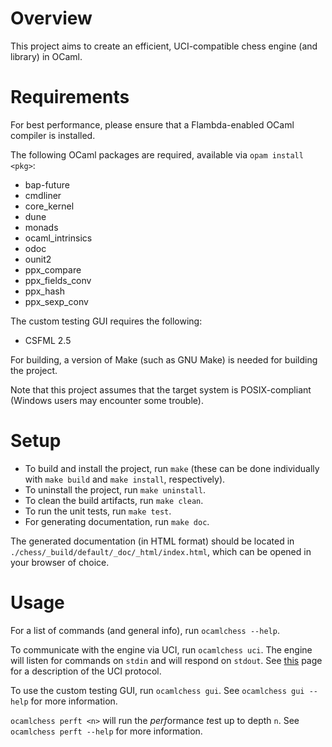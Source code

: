 # Overview

This project aims to create an efficient, UCI-compatible chess engine (and library) in OCaml.

# Requirements

For best performance, please ensure that a Flambda-enabled OCaml compiler is installed.

The following OCaml packages are required, available via `opam install <pkg>`:

- bap-future
- cmdliner
- core_kernel
- dune
- monads
- ocaml_intrinsics
- odoc
- ounit2
- ppx_compare
- ppx_fields_conv
- ppx_hash
- ppx_sexp_conv

The custom testing GUI requires the following:

- CSFML 2.5

For building, a version of Make (such as GNU Make) is needed for building the project.

Note that this project assumes that the target system is POSIX-compliant (Windows users may encounter some trouble).

# Setup

- To build and install the project, run `make` (these can be done individually with `make build` and `make install`, respectively).
- To uninstall the project, run `make uninstall`.
- To clean the build artifacts, run `make clean`.
- To run the unit tests, run `make test`.
- For generating documentation, run `make doc`.

The generated documentation (in HTML format) should be located in `./chess/_build/default/_doc/_html/index.html`, which can be opened in your browser of choice.

# Usage

For a list of commands (and general info), run `ocamlchess --help`.

To communicate with the engine via UCI, run `ocamlchess uci`.
The engine will listen for commands on `stdin` and will respond on `stdout`.
See [this](http://wbec-ridderkerk.nl/html/UCIProtocol.html) page for a description of the UCI protocol.

To use the custom testing GUI, run `ocamlchess gui`.
See `ocamlchess gui --help` for more information.

`ocamlchess perft <n>` will run the *perf*ormance *t*est up to depth `n`.
See `ocamlchess perft --help` for more information.
